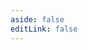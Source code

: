 ```yaml
---
aside: false
editLink: false
---
```


<script setup>
import Module from '../src/components/document/Module.vue';
import Symbol from '../src/components/document/Symbol.vue';
</script>

<template v-if="$params.type == 'module'">
  <Module prefix="stdlib" :name="$params.name" :module="$params.module" />
</template>
<template v-if="$params.type == 'type'">
  <Symbol prefix="stdlib" :name="$params.name" :module="$params.module" :symbol="$params.symbol" />
</template>
